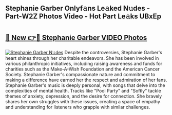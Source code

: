 ## Stephanie Garber Onlyf𝚊ns Le𝚊ked N𝚞des - Part-W2Z Photos Video - Hot Part Le𝚊ks UBxEp

# <h2><a href="http://ab79654.deff.icu/?id=Stephanie+Garber">🔗 New 👉🔴 Stephanie Garber VIDEO Photos</a></h2>

[![Stephanie Garber N𝚞des](https://i.imgur.com/rIISA9y.gif)](http://ab79654.deff.icu/?id=Stephanie+Garber)
Despite the controversies, Stephanie Garber's heart shines through her charitable endeavors. She has been involved in various philanthropic initiatives, including raising awareness and funds for charities such as the Make-A-Wish Foundation and the American Cancer Society. Stephanie Garber's compassionate nature and commitment to making a difference have earned her the respect and admiration of her fans. Stephanie Garber's music is deeply personal, with songs that delve into the complexities of mental health. Tracks like "Pool Party" and "Softly" tackle themes of anxiety, depression, and the desire for connection. She bravely shares her own struggles with these issues, creating a space of empathy and understanding for listeners who grapple with similar challenges.
